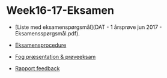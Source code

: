 # Week16-17-Eksamen

- [Liste med eksamenspørgsmål](DAT - 1  årsprøve jun 2017 - Eksamensspørgsmål.pdf).

- [Eksamensprocedure](FirstYearExam.md)

- [Fog præsentation & prøveeksam](ProjectPresentationTestExam.md)

- [Rapport feedback](ReportFeedback.md)

